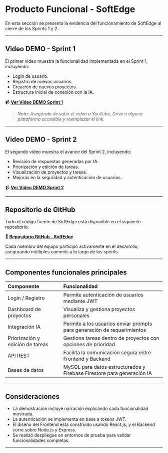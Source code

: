 # Producto Funcional - SoftEdge

En esta sección se presenta la evidencia del funcionamiento de SoftEdge al cierre de los Sprints 1 y 2.

---

## Video DEMO - Sprint 1

El primer video muestra la funcionalidad implementada en el Sprint 1, incluyendo:

- Login de usuario.
- Registro de nuevos usuarios.
- Creación de nuevos proyectos.
- Estructura inicial de conexión con la IA.

📹 **[Ver Video DEMO Sprint 1](https://link-a-tu-video-sprint1.com)**

> *Nota: Asegúrate de subir el video a YouTube, Drive o alguna plataforma accesible y reemplazar el link.*

---

## Video DEMO - Sprint 2

El segundo video muestra el avance del Sprint 2, incluyendo:

- Revisión de respuestas generadas por IA.
- Priorización y edición de tareas.
- Visualización de proyectos y tareas.
- Mejoras en la seguridad y autenticación de usuarios.

📹 **[Ver Video DEMO Sprint 2](https://link-a-tu-video-sprint2.com)**

---

## Repositorio de GitHub

Todo el código fuente de SoftEdge está disponible en el siguiente repositorio:

🔗 **[Repositorio GitHub - SoftEdge](https://github.com/AndyQV/SoftEdge)**

Cada miembro del equipo participó activamente en el desarrollo, asegurando múltiples commits a lo largo de los sprints.

---

## Componentes funcionales principales

| Componente | Funcionalidad |
|:---|:---|
| Login / Registro | Permite autenticación de usuarios mediante JWT |
| Dashboard de proyectos | Visualiza y gestiona proyectos personales |
| Integración IA | Permite a los usuarios enviar prompts para generación de requerimientos |
| Priorización y edición de tareas | Gestiona tareas dentro de proyectos con opciones de prioridad |
| API REST | Facilita la comunicación segura entre Frontend y Backend |
| Bases de datos | MySQL para datos estructurados y Firebase Firestore para generación IA |

---

## Consideraciones

- La demostración incluye narración explicando cada funcionalidad mostrada.
- La autenticación se implementa en base a tokens JWT.
- El diseño del Frontend está construido usando React.js, y el Backend corre sobre Node.js y Express.
- Se realizó despliegue en entornos de prueba para validar funcionalidades completas.

---